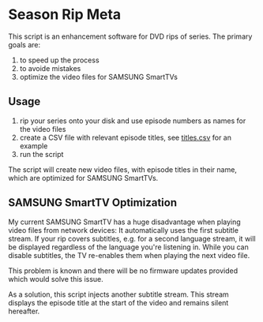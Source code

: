 # Season Rip Meta

This script is an enhancement software for DVD rips of series.
The primary goals are:

1. to speed up the process
1. to avoide mistakes
1. optimize the video files for SAMSUNG SmartTVs

## Usage

1. rip your series onto your disk and use episode numbers as names for the video files
1. create a CSV file with relevant episode titles, see [titles.csv](examples/titles.csv) for an example
1. run the script

The script will create new video files, with episode titles in their name, which are optimized for SAMSUNG SmartTVs.

## SAMSUNG SmartTV Optimization

My current SAMSUNG SmartTV has a huge disadvantage when playing video files from network devices:
It automatically uses the first subtitle stream.
If your rip covers subtitles, e.g. for a second language stream, it will be displayed regardless of the language you're listening in.
While you can disable subtitles, the TV re-enables them when playing the next video file.

This problem is known and there will be no firmware updates provided which would solve this issue.

As a solution, this script injects another subtitle stream.
This stream displays the episode title at the start of the video and remains silent hereafter.
